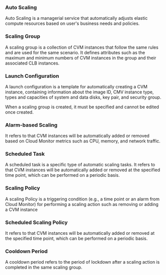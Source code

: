 ### Auto Scaling 
Auto Scaling is a managerial service that automatically adjusts elastic compute resources based on user's business needs and policies.
### Scaling Group 
A scaling group is a collection of CVM instances that follow the same rules and are used for the same scenario. It defines attributes such as the maximum and minimum numbers of CVM instances in the group and their associated CLB instances.
### Launch Configuration 
A launch configuration is a template for automatically creating a CVM instance, containing information about the image ID, CMV instance type, types and capacities of system and data disks, key pair, and security group.

When a scaling group is created, it must be specified and cannot be edited once created.
### Alarm-based Scaling 
It refers to that CVM instances will be automatically added or removed based on Cloud Monitor metrics such as CPU, memory, and network traffic.
### Scheduled Task 
A scheduled task is a specific type of automatic scaling tasks. It refers to that CVM instances will be automatically added or removed at the specified time point, which can be performed on a periodic basis.
### Scaling Policy 
A scaling Policy is a triggering condition (e.g., a time point or an alarm from Cloud Monitor) for performing a scaling action such as removing or adding a CVM instance
### Scheduled Scaling Policy 
It refers to that CVM instances will be automatically added or removed at the specified time point, which can be performed on a periodic basis.

### Cooldown Period 
A cooldown period refers to the period of lockdown after a scaling action is completed in the same scaling group.





